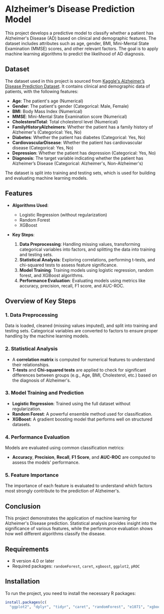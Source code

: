 # Alzheimer’s Disease Prediction Model

This project develops a predictive model to classify whether a patient has Alzheimer's Disease (AD) based on clinical and demographic features. The dataset includes attributes such as age, gender, BMI, Mini-Mental State Examination (MMSE) scores, and other relevant factors. The goal is to apply machine learning algorithms to predict the likelihood of AD diagnosis.

## Dataset

The dataset used in this project is sourced from [Kaggle's Alzheimer’s Disease Prediction Dataset](https://www.kaggle.com/datasets/rabieelkharoua/alzheimers-disease-dataset/data). It contains clinical and demographic data of patients, with the following features:

- **Age**: The patient's age (Numerical)
- **Gender**: The patient's gender (Categorical: Male, Female)
- **BMI**: Body Mass Index (Numerical)
- **MMSE**: Mini-Mental State Examination score (Numerical)
- **CholesterolTotal**: Total cholesterol level (Numerical)
- **FamilyHistoryAlzheimers**: Whether the patient has a family history of Alzheimer's (Categorical: Yes, No)
- **Diabetes**: Whether the patient has diabetes (Categorical: Yes, No)
- **CardiovascularDisease**: Whether the patient has cardiovascular disease (Categorical: Yes, No)
- **Depression**: Whether the patient has depression (Categorical: Yes, No)
- **Diagnosis**: The target variable indicating whether the patient has Alzheimer’s Disease (Categorical: Alzheimer's, Non-Alzheimer's)

The dataset is split into training and testing sets, which is used for building and evaluating machine learning models.

## Features

- **Algorithms Used**: 
  - Logistic Regression (without regularization)
  - Random Forest
  - XGBoost

- **Key Steps**:
  1. **Data Preprocessing**: Handling missing values, transforming categorical variables into factors, and splitting the data into training and testing sets.
  2. **Statistical Analysis**: Exploring correlations, performing t-tests, and chi-squared tests to assess feature significance.
  3. **Model Training**: Training models using logistic regression, random forest, and XGBoost algorithms.
  4. **Performance Evaluation**: Evaluating models using metrics like accuracy, precision, recall, F1 score, and AUC-ROC.

## Overview of Key Steps

### 1. Data Preprocessing
Data is loaded, cleaned (missing values imputed), and split into training and testing sets. Categorical variables are converted to factors to ensure proper handling by the machine learning models.

### 2. Statistical Analysis
- A **correlation matrix** is computed for numerical features to understand their relationships.
- **T-tests** and **Chi-squared tests** are applied to check for significant differences between groups (e.g., Age, BMI, Cholesterol, etc.) based on the diagnosis of Alzheimer's.

### 3. Model Training and Prediction
- **Logistic Regression**: Trained using the full dataset without regularization.
- **Random Forest**: A powerful ensemble method used for classification.
- **XGBoost**: A gradient boosting model that performs well on structured datasets.

### 4. Performance Evaluation
Models are evaluated using common classification metrics:
- **Accuracy**, **Precision**, **Recall**, **F1 Score**, and **AUC-ROC** are computed to assess the models' performance.

### 5. Feature Importance
The importance of each feature is evaluated to understand which factors most strongly contribute to the prediction of Alzheimer's.

## Conclusion
This project demonstrates the application of machine learning for Alzheimer's Disease prediction. Statistical analysis provides insight into the significance of various features, while the performance evaluation shows how well different algorithms classify the disease.

## Requirements

- R version 4.0 or later
- Required packages: `randomForest`, `caret`, `xgboost`, `ggplot2`, `pROC`

## Installation

To run the project, you need to install the necessary R packages:

```r
install.packages(c(
  "ggplot2", "dplyr", "tidyr", "caret", "randomForest", "e1071", "xgboost", "survival", "survminer", "glmnet", "DALEX"))
```
